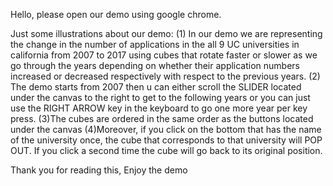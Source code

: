 Hello,
please open our demo using google chrome.

Just some illustrations about our demo:
	(1) In our demo we are representing the change in the number of applications in the all 9 UC universities in california from 2007 to 2017 using cubes that rotate faster or slower as we go through the years depending on whether their application numbers increased or decreased respectively with respect to the previous years.
	(2) The demo starts from 2007 then u can either scroll the SLIDER located under the canvas to the right to get to the following years or you can just use the RIGHT ARROW key in the keyboard to go one more year per key press.
	(3)The cubes are ordered in the same order as the buttons located under the canvas
	(4)Moreover, if you click on the bottom that has the name of the university once, the cube that corresponds to that university will POP OUT. If you click a second time the cube will go back to its original position.

Thank you for reading this,
Enjoy the demo 